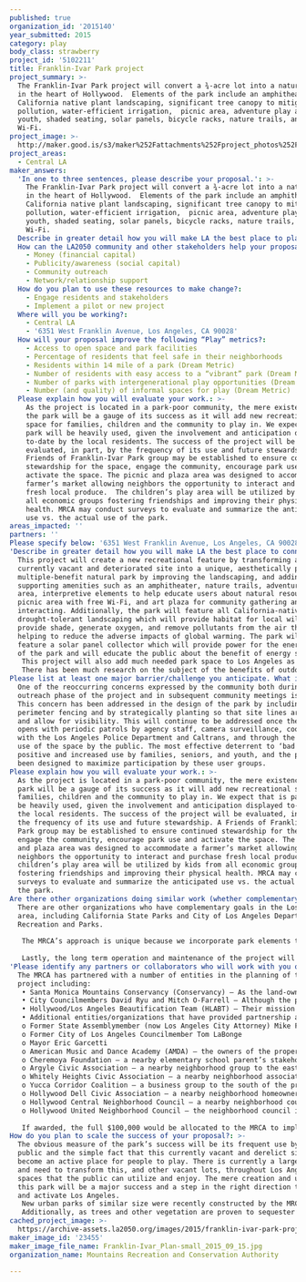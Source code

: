 ```yaml
---
published: true
organization_id: '2015140'
year_submitted: 2015
category: play
body_class: strawberry
project_id: '5102211'
title: Franklin-Ivar Park project
project_summary: >-
  The Franklin-Ivar Park project will convert a ¾-acre lot into a natural park
  in the heart of Hollywood.  Elements of the park include an amphitheater,
  California native plant landscaping, significant tree canopy to mitigate
  pollution, water-efficient irrigation,  picnic area, adventure play area for
  youth, shaded seating, solar panels, bicycle racks, nature trails, and free
  Wi-Fi.  
project_image: >-
  http://maker.good.is/s3/maker%252Fattachments%252Fproject_photos%252Fimages%252F23455%252Fdisplay%252FFranklin-Ivar_Plan-small_2015_09_15.jpg=c570x385
project_areas:
  - Central LA
maker_answers:
  'In one to three sentences, please describe your proposal.': >-
    The Franklin-Ivar Park project will convert a ¾-acre lot into a natural park
    in the heart of Hollywood.  Elements of the park include an amphitheater,
    California native plant landscaping, significant tree canopy to mitigate
    pollution, water-efficient irrigation,  picnic area, adventure play area for
    youth, shaded seating, solar panels, bicycle racks, nature trails, and free
    Wi-Fi.  
  Describe in greater detail how you will make LA the best place to play.: "This project will create a new recreational feature by transforming a currently vacant and deteriorated site into a unique, aesthetically pleasing, multiple-benefit natural park by improving the landscaping, and adding supporting amenities such as an amphitheater, nature trails, adventure play area, interpretive elements to help educate users about natural resources, picnic area with free Wi-Fi, and art plaza for community gathering and interacting.  Additionally, the park will feature all California-native drought-tolerant landscaping which will provide habitat for local wildlife, provide shade, generate oxygen, and remove pollutants from the air thus helping to reduce the adverse impacts of global warming.  The park will also feature a solar panel collector which will provide power for the energy needs of the park and will educate the public about the benefit of energy savings.\r\nThis project will also add much needed park space to Los Angeles as there is currently a critical lack of parks to play in.  The project’s close proximity of the nearby public and private schools and apartments will ensure that a good majority both youth and adults are able to access and play in the park.  The park will feature areas designated for play that are made of natural components such as plants, logs, boulders, hills and trees.  These components represent a unique “wild environment” in a way that provides the feeling of being in nature but is safe and manageable to young visitors.  A few man-made components have been carefully integrated to support creative play, encourage confident exploration and help children develop a lasting affinity for the natural world.  Seniors and other family members will similarly benefit from this open space through genuine recreational opportunities via walking trails, gathering areas for social and cultural interaction, new learning experiences, and a greatly improved environmental experience.  \r\nThere has been much research on the subject of the benefits of outdoor play.  Playing outside helps children to understand and respect nature, the environment and the interdependence of humans, animals, plants, and lifecycles.  While play is crucial for a child’s development, it is also beneficial for people of all ages.  Play can add joy to life, relieve stress, supercharge learning, and connect you to others and the world around you.  The new Franklin-Ivar Park will provide the Los Angeles community with a safe outdoor space for more play.\r\n"
  How can the LA2050 community and other stakeholders help your proposal succeed?:
    - Money (financial capital)
    - Publicity/awareness (social capital)
    - Community outreach
    - Network/relationship support
  How do you plan to use these resources to make change?:
    - Engage residents and stakeholders
    - Implement a pilot or new project
  Where will you be working?:
    - Central LA
    - '6351 West Franklin Avenue, Los Angeles, CA 90028'
  How will your proposal improve the following “Play” metrics?:
    - Access to open space and park facilities
    - Percentage of residents that feel safe in their neighborhoods
    - Residents within 1⁄4 mile of a park (Dream Metric)
    - Number of residents with easy access to a “vibrant” park (Dream Metric)
    - Number of parks with intergenerational play opportunities (Dream Metric)
    - Number (and quality) of informal spaces for play (Dream Metric)
  Please explain how you will evaluate your work.: >-
    As the project is located in a park-poor community, the mere existence of
    the park will be a gauge of its success as it will add new recreational
    space for families, children and the community to play in. We expect that is
    park will be heavily used, given the involvement and anticipation displayed
    to-date by the local residents. The success of the project will be
    evaluated, in part, by the frequency of its use and future stewardship. A
    Friends of Franklin-Ivar Park group may be established to ensure continued
    stewardship for the space, engage the community, encourage park use and
    activate the space. The picnic and plaza area was designed to accommodate a
    farmer’s market allowing neighbors the opportunity to interact and purchase
    fresh local produce.  The children’s play area will be utilized by kids from
    all economic groups fostering friendships and improving their physical
    health. MRCA may conduct surveys to evaluate and summarize the anticipated
    use vs. the actual use of the park.   
areas_impacted: ''
partners: ''
Please specify below: '6351 West Franklin Avenue, Los Angeles, CA 90028'
'Describe in greater detail how you will make LA the best place to connect:': >-
  This project will create a new recreational feature by transforming a
  currently vacant and deteriorated site into a unique, aesthetically pleasing,
  multiple-benefit natural park by improving the landscaping, and adding
  supporting amenities such as an amphitheater, nature trails, adventure play
  area, interpretive elements to help educate users about natural resources,
  picnic area with free Wi-Fi, and art plaza for community gathering and
  interacting. Additionally, the park will feature all California-native
  drought-tolerant landscaping which will provide habitat for local wildlife,
  provide shade, generate oxygen, and remove pollutants from the air thus
  helping to reduce the adverse impacts of global warming. The park will also
  feature a solar panel collector which will provide power for the energy needs
  of the park and will educate the public about the benefit of energy savings.
   This project will also add much needed park space to Los Angeles as there is currently a critical lack of parks to play in. The project’s close proximity of the nearby public and private schools and apartments will ensure that a good majority both youth and adults are able to access and play in the park. The park will feature areas designated for play that are made of natural components such as plants, logs, boulders, hills and trees. These components represent a unique “wild environment” in a way that provides the feeling of being in nature but is safe and manageable to young visitors. A few man-made components have been carefully integrated to support creative play, encourage confident exploration and help children develop a lasting affinity for the natural world. Seniors and other family members will similarly benefit from this open space through genuine recreational opportunities via walking trails, gathering areas for social and cultural interaction, new learning experiences, and a greatly improved environmental experience. 
   There has been much research on the subject of the benefits of outdoor play. Playing outside helps children to understand and respect nature, the environment and the interdependence of humans, animals, plants, and lifecycles. While play is crucial for a child’s development, it is also beneficial for people of all ages. Play can add joy to life, relieve stress, supercharge learning, and connect you to others and the world around you. The new Franklin-Ivar Park will provide the Los Angeles community with a safe outdoor space for more play.
Please list at least one major barrier/challenge you anticipate. What is your strategy for overcoming these obstacles?: >-
  One of the reoccurring concerns expressed by the community both during the
  outreach phase of the project and in subsequent community meetings is safety.
  This concern has been addressed in the design of the park by including secure
  perimeter fencing and by strategically planting so that site lines are open
  and allow for visibility. This will continue to be addressed once the park
  opens with periodic patrols by agency staff, camera surveillance, coordination
  with the Los Angeles Police Department and Caltrans, and through the active
  use of the space by the public. The most effective deterrent to ‘bad use’ is
  positive and increased use by families, seniors, and youth, and the park has
  been designed to maximize participation by these user groups.
Please explain how you will evaluate your work.: >-
  As the project is located in a park-poor community, the mere existence of the
  park will be a gauge of its success as it will add new recreational space for
  families, children and the community to play in. We expect that is park will
  be heavily used, given the involvement and anticipation displayed to-date by
  the local residents. The success of the project will be evaluated, in part, by
  the frequency of its use and future stewardship. A Friends of Franklin-Ivar
  Park group may be established to ensure continued stewardship for the space,
  engage the community, encourage park use and activate the space. The picnic
  and plaza area was designed to accommodate a farmer’s market allowing
  neighbors the opportunity to interact and purchase fresh local produce. The
  children’s play area will be utilized by kids from all economic groups
  fostering friendships and improving their physical health. MRCA may conduct
  surveys to evaluate and summarize the anticipated use vs. the actual use of
  the park.
Are there other organizations doing similar work (whether complementary or competitive)? What is unique about your proposed approach?: >-
  There are other organizations who have complementary goals in the Los Angeles
  area, including California State Parks and City of Los Angeles Department of
  Recreation and Parks. 
   
   The MRCA’s approach is unique because we incorporate park elements that provide more than just recreation: Our goal is to bring ‘nature’ to the City by developing natural parks that serve to also provide habitat for local wildlife, educate the public, and provide much needed public access to open space. Additionally, we approach projects in a manner that involves the surrounding community in a valuable way. The local community participated in the planning process for this park during an in-depth community outreach process through 12 community meetings to ensure that residents felt comfortable and engaged. As a result, the final design is ultimately considered to be the ‘community’s vision’. Two of the key points that informed the design direction were: Residents wanted a natural children’s play area; and natural open space areas were important to nearly every participant. 
   
   Lastly, the long term operation and maintenance of the project will be the responsibility of MRCA. The MRCA is a local public agency who’s mission is to protect land and provide public access to natural lands in southern California. Since its inception, the MRCA has designed, planned and constructed scores of natural park projects throughout Los Angeles. The MRCA’s successful operation of our existing parks is compelling proof that the long-term success of the Franklin-Ivar Park is ensured. The agency has an established reputation for high-quality maintenance and maintains a positive presence in both our urban parks and natural open spaces.
'Please identify any partners or collaborators who will work with you on this project. How much of the $100,000 grant award will each partner receive?': >-
  The MRCA has partnered with a number of entities in the planning of this
  project including: 
   • Santa Monica Mountains Conservancy (Conservancy) – As the land-owner, the Conservancy is our largest partner. Due to MRCA’s expertise in urban park projects, the Conservancy has delegated long-term responsibility to plan, develop, and maintain the property.
   • City Councilmembers David Ryu and Mitch O-Farrell – Although the park is technically in Councilmember Ryu’s district, it sits on the border of the two Council Districts. MRCA met with Councilmen O’Farrell, who is supportive and committed to help in any way and has offered to facilitate, if needed, to make the project move forward in a timely manner. Councilman O’Farrell has a history of being helpful with the creation of small pocket parks as well as larger endeavors like the greening of the Los Angeles River. Councilman Ryu took office in July 2015 and is also supportive of the project.
   • Hollywood/Los Angeles Beautification Team (HLABT) – Their mission is “To improve the quality of life in Los Angeles by empowering citizens to change their environments for the better.” HLABT has been a project partner since the inception of this project and has facilitated with public meeting during the conceptual design phase.
   • Additional entities/organizations that have provided partnership along the way include –
   o Former State Assemblymember (now Los Angeles City Attorney) Mike Feuer
   o Former City of Los Angeles Councilmember Tom LaBonge
   o Mayor Eric Garcetti
   o American Music and Dance Academy (AMDA) – the owners of the properties to the south of the park site
   o Cheremoya Foundation – a nearby elementary school parent’s stakeholder group
   o Argyle Civic Association – a nearby neighborhood group to the east
   o Whitely Heights Civic Association – a nearby neighborhood association
   o Yucca Corridor Coalition – a business group to the south of the project
   o Hollywood Dell Civic Association – a nearby neighborhood homeowner’s group
   o Hollywood Central Neighborhood Council – a nearby neighborhood council
   o Hollywood United Neighborhood Council – the neighborhood council in which this project is located.
   
   If awarded, the full $100,000 would be allocated to the MRCA to implement the park project. Our agency and community partners would continue to participate in the planning, design and implementation of the project.
How do you plan to scale the success of your proposal?: >-
  The obvious measure of the park’s success will be its frequent use by the
  public and the simple fact that this currently vacant and derelict site will
  become an active place for people to play. There is currently a large desire
  and need to transform this, and other vacant lots, throughout Los Angeles into
  spaces that the public can utilize and enjoy. The mere creation and use of
  this park will be a major success and a step in the right direction to clean
  and activate Los Angeles. 
   New urban parks of similar size were recently constructed by the MRCA and serve other park-poor neighborhoods. Constant outreach through social media such as Facebook, emails and person to person contact has allowed us to reach a wider scale of people and further the success of our public programing, resulting in higher number of attendance. The same will be done with Franklin/Ivar Park. 
   Additionally, as trees and other vegetation are proven to sequester carbon and improve our air quality, the park’s tree canopy and shrubs will almost immediately clean the air. Furthermore, air quality will be improved and greenhouse gasses will be reduced due to the park’s easy access via walking and bicycling, its close proximity to public transit, and permanent designation as open-space.
cached_project_image: >-
  https://archive-assets.la2050.org/images/2015/franklin-ivar-park-project/maker.good.is/s3/maker%252Fattachments%252Fproject_photos%252Fimages%252F23455%252Fdisplay%252FFranklin-Ivar_Plan-small_2015_09_15.jpg=c570x385.jpg
maker_image_id: '23455'
maker_image_file_name: Franklin-Ivar_Plan-small_2015_09_15.jpg
organization_name: Mountains Recreation and Conservation Authority

---
```


